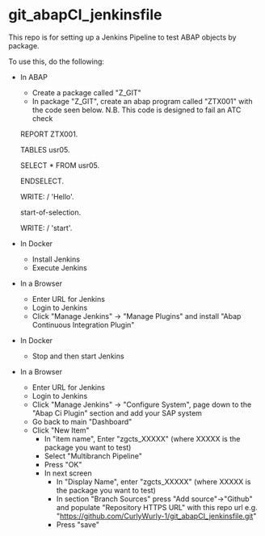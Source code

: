 # git_abapCI_jenkinsfile

This repo is for setting up a Jenkins Pipeline to test ABAP objects by package.

To use this, do the following:

 - In ABAP
   - Create a package called "Z_GIT"
   - In package "Z_GIT", create an abap program called "ZTX001" with the code seen below. N.B. This code is designed to fail an ATC check
   
   REPORT ZTX001.

   TABLES usr05.
   
   SELECT * FROM usr05.

   ENDSELECT.

   WRITE: / 'Hello'.

   start-of-selection.
   
   WRITE: / 'start'.

 - In Docker
   - Install Jenkins
   - Execute Jenkins 

 - In a Browser 
   - Enter URL for Jenkins
   - Login to Jenkins
   - Click "Manage Jenkins" -> "Manage Plugins" and install "Abap Continuous Integration Plugin"

 - In Docker
   - Stop and then start Jenkins

 - In a Browser 
   - Enter URL for Jenkins
   - Login to Jenkins
   - Click "Manage Jenkins" -> "Configure System", page down to the "Abap Ci Plugin" section and add your SAP system  
   - Go back to main "Dashboard"
   - Click "New Item"
     - In "item name", Enter "zgcts_XXXXX" (where XXXXX is the package you want to test)
     - Select "Multibranch Pipeline"
     - Press "OK"
     - In next screen
       - In "Display Name", enter "zgcts_XXXXX" (where XXXXX is the package you want to test)
       - In section "Branch Sources" press "Add source"->"Github" and populate "Repository HTTPS URL" with this repo url e.g. "https://github.com/CurlyWurly-1/git_abapCI_jenkinsfile.git"
       - Press "save"
